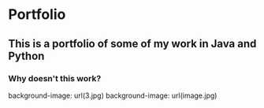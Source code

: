 

# Portfolio


##      This is a portfolio of some of my work in Java and Python

### Why doesn't this work?

background-image: url(3.jpg)
background-image: url(image.jpg)
